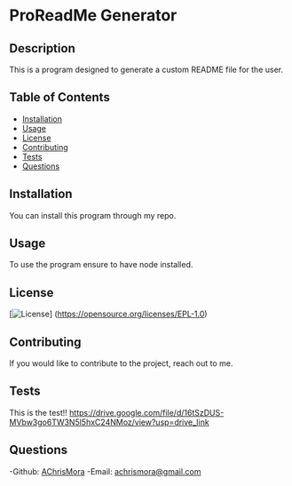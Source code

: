 # ProReadMe Generator

## Description

This is a program designed to generate a custom README file for the user.

## Table of Contents

- [Installation](#installation)
- [Usage](#usage)
- [License](#license)
- [Contributing](#contributing)
- [Tests](#tests)
- [Questions](#questions)

## Installation

You can install this program through my repo.

## Usage
    
To use the program ensure to have node installed.

## License

[![License](https://img.shields.io/badge/License-EPL_1.0-red.svg)] (https://opensource.org/licenses/EPL-1.0)
    
## Contributing
    
If you would like to contribute to the project, reach out to me.
    
## Tests
    
This is the test!!
https://drive.google.com/file/d/16tSzDUS-MVbw3go6TW3N5l5hxC24NMoz/view?usp=drive_link
    
## Questions
    
-Github: [AChrisMora](https://github.com/AChrisMora)
-Email: achrismora@gmail.com